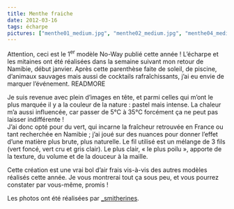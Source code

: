 ```yaml
---
title: Menthe fraiche
date: 2012-03-16
tags: écharpe
pictures: ["menthe01_medium.jpg", "menthe02_medium.jpg", "menthe04_medium.jpg", "menthe03_medium.jpg", "menthe05_medium.jpg"]
---
```


Attention, ceci est le 1<sup>er</sup> modèle No-Way publié cette année !
L’écharpe et les mitaines ont été réalisées dans la semaine suivant mon retour de Namibie, début janvier. Après cette parenthèse faite de soleil, de piscine, d’animaux sauvages mais aussi de cocktails rafraîchissants, j’ai eu envie de marquer l’événement.
READMORE

Je suis revenue avec plein d’images en tête, et parmi celles qui m’ont le plus marquée il y a la couleur de la nature : pastel mais intense. La chaleur m’a aussi influencée, car passer de 5°C à 35°C forcément ça ne peut pas laisser indifférente !<br>
J’ai donc opté pour du vert, qui incarne la fraîcheur retrouvée en France ou tant recherchée en Namibie ; j’ai joué sur des nuances pour donner l’effet d’une matière plus brute, plus naturelle. Le fil utilisé est un mélange de 3 fils (vert foncé, vert cru et gris clair). Le plus clair, « le plus poilu », apporte de la texture, du volume et de la douceur à la maille.

Cette création est une vrai bol d’air frais vis-à-vis des autres modèles réalisés cette année. Je vous montrerai tout ça sous peu, et vous pourrez constater par vous-même, promis !

Les photos ont été réalisées par <a href="http://www.flickr.com/photos/_smitherines" target="_blank">_smitherines</a>.